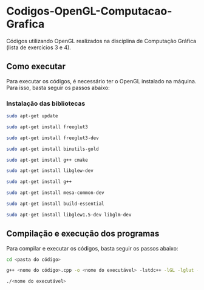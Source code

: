 # Codigos-OpenGL-Computacao-Grafica

Códigos utilizando OpenGL realizados na disciplina de Computação Gráfica (lista de exercícios 3 e 4).

## Como executar

Para executar os códigos, é necessário ter o OpenGL instalado na máquina. Para isso, basta seguir os passos abaixo:

### Instalação das bibliotecas

```sh
sudo apt-get update

sudo apt-get install freeglut3

sudo apt-get install freeglut3-dev

sudo apt-get install binutils-gold

sudo apt-get install g++ cmake

sudo apt-get install libglew-dev

sudo apt-get install g++

sudo apt-get install mesa-common-dev

sudo apt-get install build-essential

sudo apt-get install libglew1.5-dev libglm-dev
```

## Compilação e execução dos programas

Para compilar e executar os códigos, basta seguir os passos abaixo:

```sh
cd <pasta do código>

g++ <nome do código>.cpp -o <nome do executável> -lstdc++ -lGL -lglut -lGLU

./<nome do executável>
```
